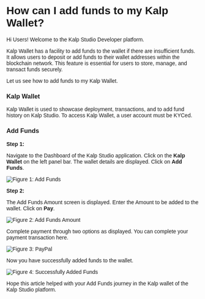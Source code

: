 <style> body {  font-family: "Source Sans 3", sans-serif!important; }</style>
<link href="https://fonts.googleapis.com/css2?family=Source+Sans+3:ital,wght@0,200..900;1,200..900&display=swap" rel="stylesheet">    <link rel="stylesheet" href="https://fonts.googleapis.com/icon?family=Material+Icons">

# How can I add funds to my Kalp Wallet?

Hi Users! Welcome to the Kalp Studio Developer platform.

Kalp Wallet has a facility to add funds to the wallet if there are insufficient funds. It allows users to deposit or add funds to their wallet addresses within the blockchain network. This feature is essential for users to store, manage, and transact funds securely.

Let us see how to add funds to my Kalp Wallet.

### Kalp Wallet

Kalp Wallet is used to showcase deployment, transactions, and to add fund history on Kalp Studio. To access Kalp Wallet, a user account must be KYCed.

### Add Funds

**Step 1:**

Navigate to the Dashboard of the Kalp Studio application. Click on the **Kalp Wallet** on the left panel bar. The wallet details are displayed. Click on **Add Funds**.

![Figure 1: Add Funds](https://docs.kalp.studio/~gitbook/image?url=https:%2F%2Fs3-ap-south-1.amazonaws.com%2Find-cdn.freshdesk.com%2Fdata%2Fhelpdesk%2Fattachments%2Fproduction%2F1060006984302%2Foriginal%2FKeKzPq2PfYKr5iiaMwW3bcnf432OXYXY2w.png%3F1708425872&width=768&dpr=4&quality=100&sign=4a43f456fbdcafd3ee6fdf0b9d9b9bd9391c848bd1d7b85f6ca447cc8d6d143e)



**Step 2:**

The Add Funds Amount screen is displayed. Enter the Amount to be added to the wallet. Click on **Pay**.

![Figure 2: Add Funds Amount](https://docs.kalp.studio/~gitbook/image?url=https:%2F%2Fs3-ap-south-1.amazonaws.com%2Find-cdn.freshdesk.com%2Fdata%2Fhelpdesk%2Fattachments%2Fproduction%2F1060006856363%2Foriginal%2FYbQr4GMIBc2F29rdliNBVMWg8_0rhx9Huw.png%3F1708065007&width=768&dpr=4&quality=100&sign=94648a9c43a9cd7f2cacaec76347223fe721176408ad9c146615c989893aaeb1)



Complete payment through two options as displayed. You can complete your payment transaction here.

![Figure 3: PayPal](https://docs.kalp.studio/~gitbook/image?url=https:%2F%2Fs3-ap-south-1.amazonaws.com%2Find-cdn.freshdesk.com%2Fdata%2Fhelpdesk%2Fattachments%2Fproduction%2F1060006857219%2Foriginal%2FbYr6UxifkNK-XDtGsmyvM44tG4jvzxDvGg.png%3F1708065952&width=768&dpr=4&quality=100&sign=404d9da9e41cdb715ea5ce5e724ee2a3a2b4433fe861a8f25333947116a169e2)



Now you have successfully added funds to the wallet.

![Figure 4: Successfully Added Funds](https://docs.kalp.studio/~gitbook/image?url=https:%2F%2Fs3-ap-south-1.amazonaws.com%2Find-cdn.freshdesk.com%2Fdata%2Fhelpdesk%2Fattachments%2Fproduction%2F1060007262440%2Foriginal%2F-RNpbGH3RcmP21SUC0yDxlRf2dmPZO8y_w.png%3F1709015027&width=768&dpr=4&quality=100&sign=bc64df364bbdef6addc9ef37edf14295b75217fef283eb4ea2815706300a8e9d)



Hope this article helped with your Add Funds journey in the Kalp wallet of the Kalp Studio platform.